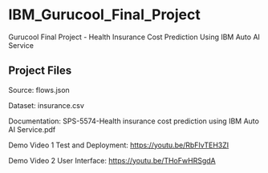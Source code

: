 # IBM_Gurucool_Final_Project
Gurucool Final Project - Health Insurance Cost Prediction Using IBM Auto AI Service

## Project Files

Source: flows.json

Dataset: insurance.csv

Documentation: SPS-5574-Health insurance cost prediction using IBM Auto AI Service.pdf

Demo Video 1 Test and Deployment: https://youtu.be/RbFIvTEH3ZI

Demo Video 2 User Interface: https://youtu.be/THoFwHRSgdA

